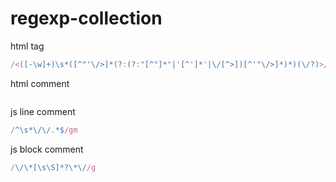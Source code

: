 # regexp-collection

html tag

```js
/<([-\w]+)\s*([^"'\/>]*(?:(?:"[^"]*"|'[^']*'|\/[^>])[^'"\/>]*)*)(\/?)>/g
```

html comment
```js
```

js line comment
```js
/^\s*\/\/.*$/gm
```

js block comment
```js
/\/\*[\s\S]*?\*\//g
```
